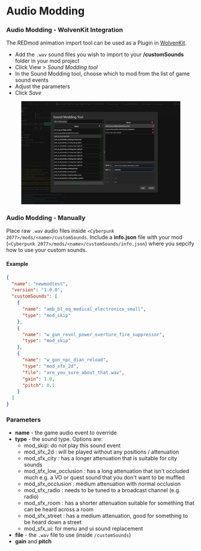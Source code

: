 # Audio Modding

### Audio Modding - WolvenKit Integration

The REDmod animation import tool can be used as a Plugin in [WolvenKit](https://github.com/WolvenKit/Wolvenkit).

* Add the `.wav` sound files you wish to import to your **/customSounds** folder in your mod project
* Click View > _Sound Modding tool_
* In the Sound Modding tool, choose which to mod from the list of game sound events
* Adjust the parameters
* Click _Save_

<figure><img src="../../../.gitbook/assets/WolvenKit_soundmodding.jpg" alt=""><figcaption></figcaption></figure>

### Audio Modding - Manually

Place raw `.wav` audio files inside `<Cyberpunk 2077>/mods/<name>/customSounds`. Include a **info.json** file with your mod (`<Cyberpunk 2077>/mods/<name>/customSounds/info.json`) where you sepcify how to use your custom sounds.

#### Example

```json
{
  "name": "newmodtest",
  "version": "1.0.0",
  "customSounds": [
    {
      "name": "amb_bl_eq_medical_electronics_small",
      "type": "mod_skip"
    },
    {
      "name": "w_gun_revol_power_overture_fire_suppressor",
      "type": "mod_skip"
    },
    {
      "name": "w_gun_npc_dian_reload",
      "type": "mod_sfx_2d",
      "file": "are_you_sure_about_that.wav",
      "gain": 1.0,
      "pitch": 0.1
    }
  ]
}
```

### Parameters

* **name** - the game audio event to override
* **type** - the sound type. Options are:
  * mod\_skip: do not play this sound event
  * mod\_sfx\_2d : will be played without any positions / attenuation
  * mod\_sfx\_city : has a longer attenuation that is suitable for city sounds
  * mod\_sfx\_low\_occlusion : has a long attenuation that isn't occluded much e.g. a VO or quest sound that you don't want to be muffled
  * mod\_sfx\_occlusion : medium attenuation with normal occlusion
  * mod\_sfx\_radio : needs to be tuned to a broadcast channel (e.g. radio)
  * mod\_sfx\_room : has a shorter attenuation suitable for something that can be heard across a room
  * mod\_sfx\_street : has a medium attenuation, good for something to be heard down a street
  * mod\_sfx\_ui: for menu and ui sound replacement
* **file** - the `.wav` file to use (inside `/customSounds`)
* **gain** and **pitch**
